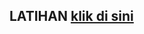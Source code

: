 ## LATIHAN [klik di sini](https://github.com/arnesa-aji/tekn-cloud-computing/blob/master/minggu-13/Latihan.md)
